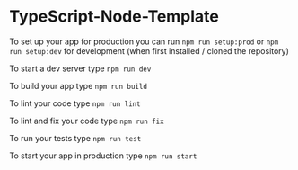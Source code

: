 # TypeScript-Node-Template

To set up your app for production you can run `npm run setup:prod` or `npm run setup:dev` for development (when first installed / cloned the repository)

To start a dev server type `npm run dev`

To build your app type `npm run build`

To lint your code type `npm run lint`
 
To lint and fix your code type `npm run fix`

To run your tests type `npm run test`

To start your app in production type `npm run start`

